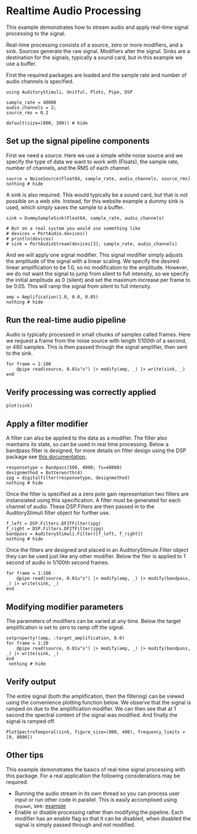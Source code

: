 # Realtime Audio Processing

This example demonstrates how to stream audio and apply real-time
signal processing to the signal.

Real-time processing consists of a source, zero or more modifiers, and a sink.
Sources generate the raw signal.
Modifiers alter the signal.
Sinks are a destination for the signals, typically a sound card, but in this example we use a buffer.

First the required packages are loaded and the sample rate and number of audio channels is specified.

```@example realtime
using AuditoryStimuli, Unitful, Plots, Pipe, DSP

sample_rate = 48000
audio_channels = 2;
source_rms = 0.2

default(size=(800, 300)) # hide
```


## Set up the signal pipeline components

First we need a source.
Here we use a simple white noise source and we specify
the type of data we want to work with (Floats),
the sample rate, number of channels, and the RMS of each channel.

```@example realtime
source = NoiseSource(Float64, sample_rate, audio_channels, source_rms)
nothing # hide
```

A sink is also required.
This would typically be a sound card, but that is not possible on a web site.
Instead, for this website example a dummy sink is used, which simply saves the sample to a buffer.

```@example realtime
sink = DummySampleSink(Float64, sample_rate, audio_channels)

# But on a real system you would use something like
# devices = PortAudio.devices()
# println(devices)
# sink = PortAudioStream(devices[3], sample_rate, audio_channels)
```

And we will apply one signal modifier.
This signal modifier simply adjusts the amplitude of the signal
with a linear scaling.
We specify the desired linear amplification to be 1.0, so no modification to the amplitude.
However, we do not want the signal to jump from silent to full intensity,
so we specify the initial amplitude as 0 (silent) and set the maximum increase per frame to be
0.05.
This will ramp the signal from silent to full intensity.

```@example realtime
amp = Amplification(1.0, 0.0, 0.05)
nothing # hide
```


## Run the real-time audio pipeline

Audio is typically processed in small chunks of samples called frames.
Here we request a frame from the noise source with length 1/100th of a second,
or 480 samples.
This is then passed through the signal amplifier,
then sent to the sink.

```@example realtime
for frame = 1:100
    @pipe read(source, 0.01u"s") |> modify(amp, _) |> write(sink, _)
end
```


## Verify processing was correctly applied

```@example realtime
plot(sink)
```


## Apply a filter modifier

A filter can also be applied to the data as a modifier.
The filter also maintains its state, so can be used in real time processing.
Below a bandpass filter is designed, for more details on filter design
using the DSP package see [this documentation](https://docs.juliadsp.org/stable/filters/).



```@example realtime
responsetype = Bandpass(500, 4000; fs=48000)
designmethod = Butterworth(4)
zpg = digitalfilter(responsetype, designmethod)
nothing # hide
```

Once the filter is specified as a zero pole gain representation
two filters are instansiated using this specification.
A filter must be generated for each channel of audio.
These DSP.Filters are then passed in to the AuditoryStimuli filter object for further use.


```@example realtime
f_left = DSP.Filters.DF2TFilter(zpg)
f_right = DSP.Filters.DF2TFilter(zpg)
bandpass = AuditoryStimuli.Filter([f_left, f_right])
nothing # hide
```

Once the filters are designed and placed in an AuditoryStimule.Filter object they can
be used just like any other modifier.
Below the filer is applied to 1 second of audio in 1/100th second frames.

```@example realtime
for frame = 1:100
    @pipe read(source, 0.01u"s") |> modify(amp, _) |> modify(bandpass, _) |> write(sink, _)
end
```

## Modifying modifier parameters

The parameters of modifiers can be varied at any time.
Below the target amplification is set to zero to ramp off the signal.

```@example realtime
setproperty!(amp, :target_amplification, 0.0)
for frame = 1:20
    @pipe read(source, 0.01u"s") |> modify(amp, _) |> modify(bandpass, _) |> write(sink, _)
end
 nothing # hide
```

## Verify output

The entire signal (both the amplification, then the filtering) can be viewed
using the convenience plotting function below.
We observe that the signal is ramped on due to the amplification modifier.
We can then see that at 1 second the spectral content of the signal was modified.
And finally the signal is ramped off.


```@example realtime
PlotSpectroTemporal(sink, figure_size=(800, 400), frequency_limits = [0, 8000])
```


## Other tips

This example demonstrates the basics of real-time signal processing with this package.
For a real application the following considerations may be required:
* Running the audio stream in its own thread so you can process user input or run other code in parallel.
    This is easily accomplised using `@spawn`, see: [example](https://github.com/rob-luke/AuditoryStimuli.jl/pull/21/files#diff-74e065fd2058f67e28f1771eb9cd167dcab282308ed048ab5997f8c1e928b4bfR79)
* Enable or disable processing rather than modifying the pipeline.
    Each modifier has an enable flag so that it can be disabled,
    when disabled the signal is simply passed through and not modified.
